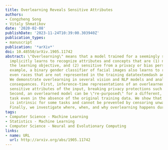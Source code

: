 ```yaml
---
title: Overlearning Reveals Sensitive Attributes
authors:
- Congzheng Song
- Vitaly Shmatikov
date: '2020-02-08'
publishDate: '2023-11-24T10:39:00.303940Z'
publication_types:
- manuscript
publication: '*arXiv*'
doi: 10.48550/arXiv.1905.11742
abstract: \"Overlearning\" means that a model trained for a seemingly simple objective
  implicitly learns to recognize attributes and concepts that are (1) not part of
  the learning objective, and (2) sensitive from a privacy or bias perspective. For
  example, a binary gender classifier of facial images also learns to recognize racestextemdash
  even races that are not represented in the training datatextemdash and identities.
  We demonstrate overlearning in several vision and NLP models and analyze its harmful
  consequences. First, inference-time representations of an overlearned model reveal
  sensitive attributes of the input, breaking privacy protections such as model partitioning.
  Second, an overlearned model can be \"re-purposed\" for a different, privacy-violating
  task even in the absence of the original training data. We show that overlearning
  is intrinsic for some tasks and cannot be prevented by censoring unwanted attributes.
  Finally, we investigate where, when, and why overlearning happens during model training.
tags:
- Computer Science - Machine Learning
- Statistics - Machine Learning
- Computer Science - Neural and Evolutionary Computing
links:
- name: URL
  url: http://arxiv.org/abs/1905.11742
---
```

